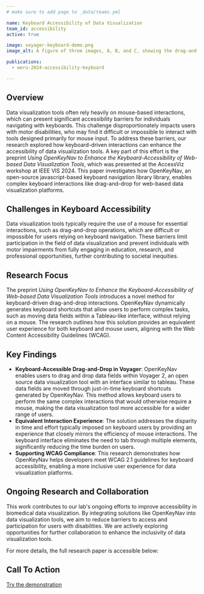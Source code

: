 ```yaml
---
# make sure to add page to _data/teams.yml

name: Keyboard Accessibility of Data Visualization
team_id: accessibility
active: true

image: voyager-keyboard-demo.png
image_alt: A figure of three images, A, B, and C, showing the drag-and-drop functionality in OpenKeyNav demonstrated in Voyager 2. (A) After OpenKeyNav’s drag mode is initiated through a shortcut key, the elements that can be dragged (Voyager’s data fields or “pills” in this case) are outlined and assigned shortcut key labels. Pressing the corresponding key, e.g., “d” for Major_Genre (indicated with a black rectangle) selects the element to be dragged. (B) Shelves where the element can be dropped are then assigned shortcut key labels and outlined. An element can be dropped by pressing the corresponding key, e.g., “a” for the x-axis (indicated with a black rectangle). (C) After a shelf is selected, the pill is dropped on it. 

publications:
  - weru-2024-accessibility-keyboard

---
```


## **Overview**
Data visualization tools often rely heavily on mouse-based interactions, which can present significant accessibility barriers for individuals navigating with keyboards. This challenge disproportionately impacts users with motor disabilities, who may find it difficult or impossible to interact with tools designed primarily for mouse input. To address these barriers, our research explored how keyboard-driven interactions can enhance the accessibility of data visualization tools. A key part of this effort is the preprint *Using OpenKeyNav to Enhance the Keyboard-Accessibility of Web-based Data Visualization Tools*, which was presented at the AccessViz workshop at IEEE VIS 2024. This paper investigates how OpenKeyNav, an open-source javascript-based keyboard navigation library library, enables complex keyboard interactions like drag-and-drop for web-based data visualization platforms.

## **Challenges in Keyboard Accessibility**
Data visualization tools typically require the use of a mouse for essential interactions, such as drag-and-drop operations, which are difficult or impossible for users relying on keyboard navigation. These barriers limit participation in the field of data visualization and prevent individuals with motor impairments from fully engaging in education, research, and professional opportunities, further contributing to societal inequities. 

## **Research Focus**
The preprint *Using OpenKeyNav to Enhance the Keyboard-Accessibility of Web-based Data Visualization Tools* introduces a novel method for keyboard-driven drag-and-drop interactions. OpenKeyNav dynamically generates keyboard shortcuts that allow users to perform complex tasks, such as moving data fields within a Tableau-like interface, without relying on a mouse. The research outlines how this solution provides an equivalent user experience for both keyboard and mouse users, aligning with the Web Content Accessibility Guidelines (WCAG).

## **Key Findings**
- **Keyboard-Accessible Drag-and-Drop in Voyager**: OpenKeyNav enables users to drag and drop data fields within Voyager 2, an open source data visualization tool with an interface similar to tableau. These data fields are moved through just-in-time keyboard shortcuts generated by OpenKeyNav. This method allows keyboard users to perform the same complex interactions that would otherwise require a mouse, making the data visualization tool more accessible for a wider range of users.
- **Equivalent Interaction Experience**: The solution addresses the disparity in time and effort typically imposed on keyboard users by providing an experience that closely mirrors the efficiency of mouse interactions. The keyboard interface eliminates the need to tab through multiple elements, significantly reducing the time burden on users.
- **Supporting WCAG Compliance**: This research demonstrates how OpenKeyNav helps developers meet WCAG 2.1 guidelines for keyboard accessibility, enabling a more inclusive user experience for data visualization platforms.

## **Ongoing Research and Collaboration**
This work contributes to our lab's ongoing efforts to improve accessibility in biomedical data visualization. By integrating solutions like OpenKeyNav into data visualization tools, we aim to reduce barriers to access and participation for users with disabilities. We are actively exploring opportunities for further collaboration to enhance the inclusivity of data visualization tools.

For more details, the full research paper is accessible below:

## Call To Action

[Try the demonstration](https://github.com/voyager-keyboard-demo/voyager-keyboard-demo.github.io)